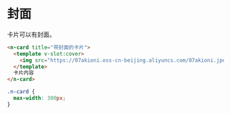 # 封面

卡片可以有封面。

```html
<n-card title="带封面的卡片">
  <template v-slot:cover>
    <img src="https://07akioni.oss-cn-beijing.aliyuncs.com/07akioni.jpeg" />
  </template>
  卡片内容
</n-card>
```

```css
.n-card {
  max-width: 300px;
}
```
